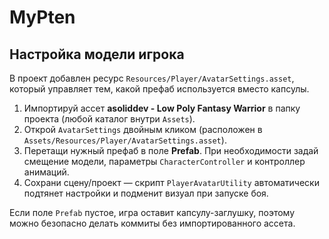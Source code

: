 # MyPten

## Настройка модели игрока

В проект добавлен ресурс `Resources/Player/AvatarSettings.asset`, который управляет тем, какой префаб используется вместо капсулы.

1. Импортируй ассет **asoliddev - Low Poly Fantasy Warrior** в папку проекта (любой каталог внутри `Assets`).
2. Открой `AvatarSettings` двойным кликом (расположен в `Assets/Resources/Player/AvatarSettings.asset`).
3. Перетащи нужный префаб в поле **Prefab**. При необходимости задай смещение модели, параметры `CharacterController` и контроллер анимаций.
4. Сохрани сцену/проект — скрипт `PlayerAvatarUtility` автоматически подтянет настройки и подменит визуал при запуске боя.

Если поле `Prefab` пустое, игра оставит капсулу-заглушку, поэтому можно безопасно делать коммиты без импортированного ассета.
